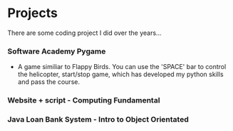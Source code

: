 # Projects
There are some coding project I did over the years...

### Software Academy Pygame
- A game similiar to Flappy Birds. You can use the 'SPACE' bar to control the helicopter, start/stop game, which has developed my python skills and pass the course. 

### Website + script - Computing Fundamental 

### Java Loan Bank System - Intro to Object Orientated 

